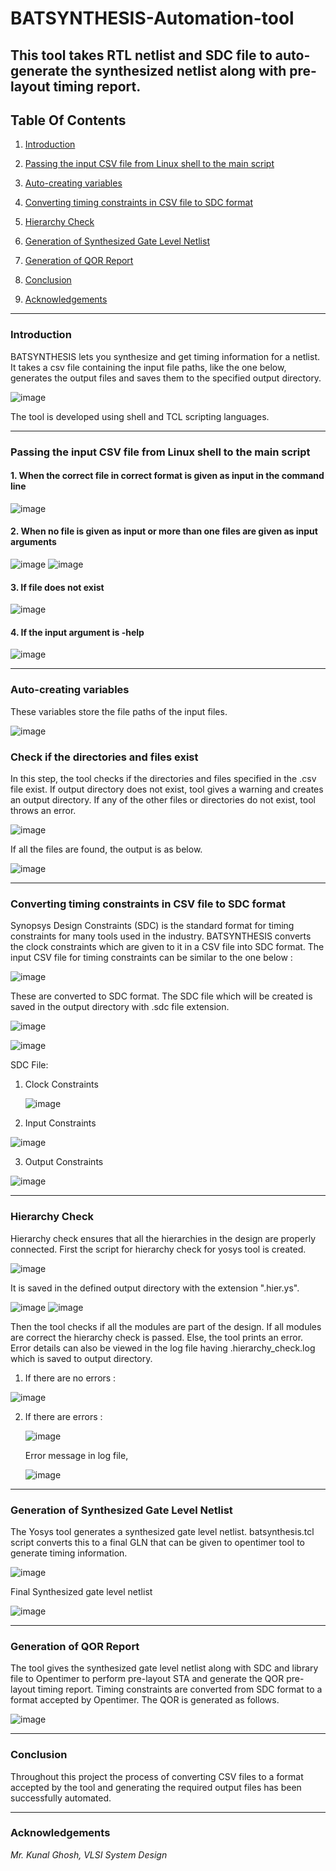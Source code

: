 # BATSYNTHESIS-Automation-tool
This tool takes RTL netlist and SDC file to auto-generate the synthesized netlist along with pre-layout timing report.
---
## Table Of Contents
1. [Introduction](./Readme.md#Introduction)

2. [Passing the input CSV file from Linux shell to the main script](./Readme.md#Passing-the-input-CSV-file-from-Linux-shell-to-the-main-script)

3. [Auto-creating variables](./Readme.md#Auto-creating-variables)
4. [Converting timing constraints in CSV file to SDC format](./Readme.md#Converting-timing-constraints-in-CSV-file-to-SDC-format)
5. [Hierarchy Check](./Readme.md#Hierachy-Check)
6. [Generation of Synthesized Gate Level Netlist](./Readme.md#Generation-of-Synthesized-Gate-Level-Netlist)
7. [Generation of QOR Report](./Readme.md#Generation-of-QOR-Report)
8. [Conclusion](./Readme.md#Conclusion)
9. [Acknowledgements](./Readme.md#Acknowledgements)

---
### Introduction
BATSYNTHESIS lets you synthesize and get timing information for a netlist. It takes a csv file containing the input file paths, like the one below, generates the output files and saves them to the specified output directory.

![image](https://github.com/apurvaaddula/BATSYNTHESIS-Automation-tool/assets/66956207/c8e93925-2538-4251-b910-2119ec74c438)

The tool is developed using shell and TCL scripting languages.

---

### Passing the input CSV file from Linux shell to the main script
#### 1. When the correct file in correct format is given as input in the command line
![image](https://github.com/apurvaaddula/BATSYNTHESIS-Automation-tool/assets/66956207/de18caa2-1421-4d1b-88cb-c14b43a85ce8)
#### 2. When no file is given as input or more than one files are given as input arguments
![image](https://github.com/apurvaaddula/BATSYNTHESIS-Automation-tool/assets/66956207/a6ecb553-1ba6-4dfb-b775-09cb8ae1d920)
![image](https://github.com/apurvaaddula/BATSYNTHESIS-Automation-tool/assets/66956207/302693a3-b026-44a4-89ed-b689f724fb20)
#### 3. If file does not exist
![image](https://github.com/apurvaaddula/BATSYNTHESIS-Automation-tool/assets/66956207/1fa21bd9-590c-4b06-89f0-f8a5a72868fb)
#### 4. If the input argument is -help 
![image](https://github.com/apurvaaddula/BATSYNTHESIS-Automation-tool/assets/66956207/6ba77318-7452-418f-9ef8-e2772e822b83)

---

### Auto-creating variables
These variables store the file paths of the input files. 

![image](https://github.com/apurvaaddula/BATSYNTHESIS-Automation-tool/assets/66956207/58d00c2a-7db5-49ac-80a8-0dc125772806)
### Check if the directories and files exist
In this step, the tool checks if the directories and files specified in the .csv file exist.
If output directory does not exist, tool gives a warning and creates an output directory.
If any of the other files or directories do not exist, tool throws an error.

![image](https://github.com/apurvaaddula/BATSYNTHESIS-Automation-tool/assets/66956207/ae872131-87e8-4973-91dd-f7eddeea381c)

If all the files are found, the output is as below.

![image](https://github.com/apurvaaddula/BATSYNTHESIS-Automation-tool/assets/66956207/757db436-78d0-4ecd-8f6d-c05315fefe28)

---

### Converting timing constraints in CSV file to SDC format
Synopsys Design Constraints (SDC) is the standard format for timing constraints for many tools used in the industry.
BATSYNTHESIS converts the clock constraints which are given to it in a CSV file into SDC format.
The input CSV file for timing constraints can be similar to the one below :

![image](https://github.com/apurvaaddula/BATSYNTHESIS-Automation-tool/assets/66956207/401dcc37-c8b9-41bd-b417-0679cf34f237)

These are converted to SDC format. The SDC file which will be created is saved in the output directory with .sdc file extension.

![image](https://github.com/apurvaaddula/BATSYNTHESIS-Automation-tool/assets/66956207/a7f95de8-831c-4169-8465-1c7ddd252a42)

![image](https://github.com/apurvaaddula/BATSYNTHESIS-Automation-tool/assets/66956207/19383f92-3493-42cf-8255-66e59c1205e4)

SDC File:
1. Clock Constraints

   ![image](https://github.com/apurvaaddula/BATSYNTHESIS-Automation-tool/assets/66956207/53e6e3ea-8b9d-488f-b3f9-02410d20ce6c)

2. Input Constraints

![image](https://github.com/apurvaaddula/BATSYNTHESIS-Automation-tool/assets/66956207/7540435f-7be1-4351-adf8-b11decc7194f)

3. Output Constraints

![image](https://github.com/apurvaaddula/BATSYNTHESIS-Automation-tool/assets/66956207/079f9bba-3532-4102-a431-bbcd75841721)

---

### Hierarchy Check
Hierarchy check ensures that all the hierarchies in the design are properly connected.
First the script for hierarchy check for yosys tool is created. 

![image](https://github.com/apurvaaddula/BATSYNTHESIS-Automation-tool/assets/66956207/8db3e7fa-20d6-4776-a197-1850f413fa68)

It is saved in the defined output directory with the extension ".hier.ys".

![image](https://github.com/apurvaaddula/BATSYNTHESIS-Automation-tool/assets/66956207/8fc54a52-a0a0-4b08-9a78-e7bcee1db136)
![image](https://github.com/apurvaaddula/BATSYNTHESIS-Automation-tool/assets/66956207/f84012bd-bd76-4dbe-8917-91c5fcd03c65)


Then the tool checks if all the modules are part of the design. If all modules are correct the hierarchy check is passed. Else, the tool prints an error. Error details can also be viewed in the log file having .hierarchy_check.log which is saved to output directory.

1. If there are no errors :

![image](https://github.com/apurvaaddula/BATSYNTHESIS-Automation-tool/assets/66956207/38281408-d9cb-42e9-8e29-838c4a6b7dfc)

2. If there are errors :

   ![image](https://github.com/apurvaaddula/BATSYNTHESIS-Automation-tool/assets/66956207/7d465ff3-d335-4aad-9041-5a5e91cc19b6)
   
   Error message in log file,
   
   ![image](https://github.com/apurvaaddula/BATSYNTHESIS-Automation-tool/assets/66956207/82d0c4cd-193c-46b5-a0b6-b60b304d99b3)

---

### Generation of Synthesized Gate Level Netlist
The Yosys tool generates a synthesized gate level netlist. batsynthesis.tcl script converts this to a final GLN that can be given to opentimer tool to generate timing information.

![image](https://github.com/apurvaaddula/BATSYNTHESIS-Automation-tool/assets/66956207/b92cf9ec-80b8-4dcb-a2e6-8a53781d18cd)

Final Synthesized gate level netlist

![image](https://github.com/apurvaaddula/BATSYNTHESIS-Automation-tool/assets/66956207/9f194fdf-04ef-4bde-9d9d-f8a5e610253a)

---

### Generation of QOR Report
The tool gives the synthesized gate level netlist along with SDC and library file to Opentimer to perform pre-layout STA and generate the QOR pre-layout timing report. Timing constraints are converted from SDC format to a format accepted by Opentimer. The QOR is generated as follows.

![image](https://github.com/apurvaaddula/BATSYNTHESIS-Automation-tool/assets/66956207/caf73345-faa3-4527-8d7b-319c154567bd)

---

### Conclusion
Throughout this project the process of converting CSV files to a format accepted by the tool and generating the required output files 
has been successfully automated. 

---

### Acknowledgements
*Mr. Kunal Ghosh, VLSI System Design*




















